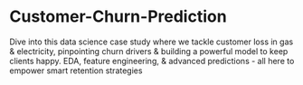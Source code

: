 # Customer-Churn-Prediction
Dive into this data science case study where we tackle customer loss in gas &amp; electricity, pinpointing churn drivers &amp; building a powerful model to keep clients happy.  EDA, feature engineering, &amp; advanced predictions - all here to empower smart retention strategies
